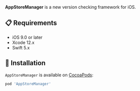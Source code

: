 **AppStoreManager** is a new version checking framework for iOS.

## 📋 Requirements

* iOS 9.0 or later
* Xcode 12.x
* Swift 5.x

## 📲 Installation

`AppStoreManager` is available on [CocoaPods](https://cocoapods.org):

```ruby
pod 'AppStoreManager'
```